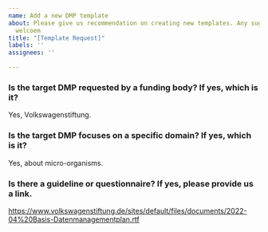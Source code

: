 ```yaml
---
name: Add a new DMP template
about: Please give us recommendation on creating new templates. Any suggestions are
  welcoem
title: "[Template Request]"
labels: ''
assignees: ''

---
```


### Is the target DMP requested by a funding body? If yes, which is it?
Yes, Volkswagenstiftung.

### Is the target DMP focuses on a specific domain? If yes, which is it?
Yes, about micro-organisms.

### Is there a guideline or questionnaire? If yes, please provide us a link.
https://www.volkswagenstiftung.de/sites/default/files/documents/2022-04%20Basis-Datenmanagementplan.rtf
